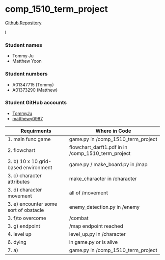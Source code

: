 # comp_1510_term_project
<a href="https://github.com/TommyJu/comp_1510_term_project">Github Repository</a>

<marquee direction="right">BCIT CST - Autumn 2023</marquee>


<h3>Student names</h3>
<ul>
    <li>Tommy Ju</li>
    <li>Matthew Yoon</li>
</ul>

<h3>Student numbers</h3>
<ul>
    <li>A01347715 (Tommy)</li>
    <li>A01373290 (Matthew)</li>
</ul>

<h3>Student GitHub accounts</h3>
<ul>
    <li><a href="https://github.com/TommyJu">TommyJu</a></li>
    <li><a href="https://github.com/matthewy0987">matthewy0987</a></li>
</ul>

| Requirments                           | Where in Code                                      |
|---------------------------------------|----------------------------------------------------|
| 1. main func game                     | game.py in /comp_1510_term_project                 |
| 2. flowchart                          | flowchart_darft1.pdf in in /comp_1510_term_project |
| 3. b)  10 x 10 grid-based environment | game.py / make_board.py in /map                    |
| 3. c)  character attributes           | make_character in /character                       |
| 3. d) character movement              | all of /movement                                   |
| 3. e) encounter some sort of obstacle | enemy_detection.py in /enemy                       |
| 3. f)to overcome                      | /combat                                            |
| 3. g) endpoint                        | /map endpoint reached                              |
| 4. level up                           | level_up.py in /character                          |
| 6. dying                              | in game.py or is alive                             |
| 7. a)                                 | game.py in /comp_1510_term_project                 |